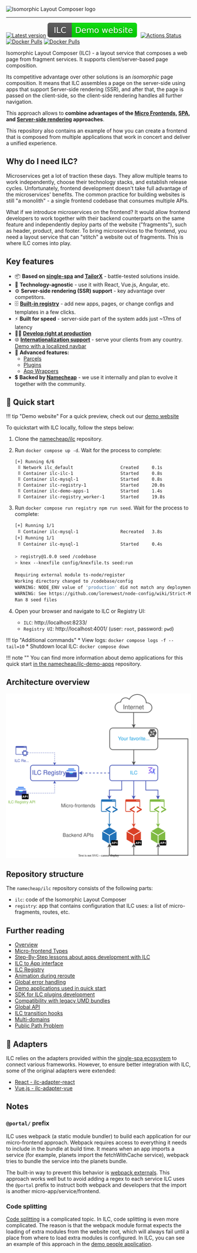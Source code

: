 ![Isomorphic Layout Composer logo](brand/cover_small.png)

----

[![Latest version](https://badgen.net/github/tag/namecheap/ilc?label=Latest%20version&color=green&cache=900)](https://github.com/namecheap/ilc/releases)
[![Demo website](./docs/assets/demo-website.svg)](http://ilc-demo.namecheap.technology)
[![Actions Status](https://github.com/namecheap/ilc/workflows/CI/badge.svg)](https://github.com/namecheap/ilc/actions)
[![Docker Pulls](https://badgen.net/docker/pulls/namecheap/ilc?icon=docker&label=ILC%20pulls)](https://hub.docker.com/r/namecheap/ilc)
[![Docker Pulls](https://badgen.net/docker/pulls/namecheap/ilc_registry?icon=docker&label=ILC%20registry%20pulls)](https://hub.docker.com/r/namecheap/ilc_registry)

Isomorphic Layout Composer (ILC) - a layout service that composes a web page from fragment services.
It supports client/server-based page composition.

Its competitive advantage over other solutions is an *isomorphic* page composition.
It means that ILC assembles a page on the server-side using apps that support Server-side rendering (SSR), and after that,
the page is passed on the client-side, so the client-side rendering handles all further navigation.

This approach allows to **combine advantages of the
[Micro Frontends](https://martinfowler.com/articles/micro-frontends.html),
[SPA](https://en.wikipedia.org/wiki/Single-page_application), and
[Server-side rendering](https://developers.google.com/web/updates/2019/02/rendering-on-the-web#server-rendering) approaches**.

This repository also contains an example of how you can create a frontend that is composed from multiple
applications that work in concert and deliver a unified experience.

## Why do I need ILC?

Microservices get a lot of traction these days. They allow multiple teams to work independently, choose
their technology stacks, and establish release cycles. Unfortunately, frontend development doesn't take full advantage
of the microservices' benefits. The common practice for building websites is still "a monolith" - a single frontend codebase
that consumes multiple APIs.

What if we introduce microservices on the frontend? It would allow frontend developers to work together with their backend
counterparts on the same feature and independently deploy parts of the website ("fragments"), such as header, product, and footer.
To bring microservices to the frontend, you need a layout service that can "stitch" a website out of fragments.
This is where ILC comes into play.

## Key features

* 📦 **Based on [single-spa](https://single-spa.js.org/) and [TailorX](https://github.com/StyleT/tailorx)** - battle-tested solutions inside.
* 📱 **Technology-agnostic** - use it with React, Vue.js, Angular, etc.
* ⚙️ **Server-side rendering (SSR) support** - key advantage over competitors.
* 🗄 **[Built-in registry](./docs/registry.md)** - add new apps, pages, or change configs and templates in a few clicks.
* ⚡️ **Built for speed** - server-side part of the system adds just ~17ms of latency
* 👨‍💻 **[Develop right at production](./docs/develop_at_production.md)**
* 🌐 **[Internationalization support](./docs/i18n.md)** - serve your clients from any country. [Demo with a localized navbar](http://ilc-demo.namecheap.technology/ua/)
* 📡 **Advanced features:**
    * [Parcels](./docs/parcels.md)
    * [Plugins](https://github.com/namecheap/ilc-plugins-sdk)
    * [App Wrappers](./docs/app_wrappers.md)
* 💲 **Backed by [Namecheap](https://www.namecheap.com/about/mission-vision-values/)** - we use it internally and plan to evolve it together with the community.

## 🚀 Quick start

!!! tip "Demo website"
    For a quick preview, check out our [demo website](http://ilc-demo.namecheap.technology/)

To quickstart with ILC locally, follow the steps below:

1. Clone the [namecheap/ilc](https://github.com/namecheap/ilc/) repository.
1. Run `docker compose up -d`. Wait for the process to complete:

    ```
    [+] Running 6/6
     ⠿ Network ilc_default                  Created     0.1s
     ⠿ Container ilc-ilc-1                  Started     0.8s
     ⠿ Container ilc-mysql-1                Started     0.8s
     ⠿ Container ilc-registry-1             Started     20.0s
     ⠿ Container ilc-demo-apps-1            Started     1.4s
     ⠿ Container ilc-registry_worker-1      Started     19.8s
    ```

1. Run `docker compose run registry npm run seed`. Wait for the process to complete:

    ```sh
    [+] Running 1/1
     ⠿ Container ilc-mysql-1                Recreated   3.8s
    [+] Running 1/1
     ⠿ Container ilc-mysql-1                Started     0.4s

    > registry@1.0.0 seed /codebase
    > knex --knexfile config/knexfile.ts seed:run

    Requiring external module ts-node/register
    Working directory changed to /codebase/config
    WARNING: NODE_ENV value of 'production' did not match any deployment config file names.
    WARNING: See https://github.com/lorenwest/node-config/wiki/Strict-Mode
    Ran 8 seed files
    ```

1. Open your browser and navigate to ILC or Registry UI:
    * `ILC`: http://localhost:8233/
    * `Registry UI`: http://localhost:4001/ (user: `root`, password: `pwd`)

!!! tip "Additional commands"
    * View logs: `docker compose logs -f --tail=10`
    * Shutdown local ILC: `docker compose down`

!!! note ""
    You can find more information about demo applications for this quick start [in the namecheap/ilc-demo-apps](https://github.com/namecheap/ilc-demo-apps) repository.

## Architecture overview

![ILC Architecture overview](docs/assets/ILC-Architecture.svg)

## Repository structure

The `namecheap/ilc` repository consists of the following parts:

* `ilc`: code of the Isomorphic Layout Composer
* `registry`: app that contains configuration that ILC uses: a list of micro-fragments, routes, etc.

## Further reading

* [Overview](./docs/overview.md)
* [Micro-frontend Types](./docs/microfrontend-types.md)
* [Step-By-Step lessons about apps development with ILC](./docs/stepbystep/)
* [ILC to App interface](https://namecheap.github.io/ilc-sdk/pages/Pages/ilc_app_interface.html)
* [ILC Registry](./docs/registry.md)
* [Animation during reroute](./docs/animation_during_reroute.md)
* [Global error handling](./docs/global_error_handling.md)
* [Demo applications used in quick start](https://github.com/namecheap/ilc-demo-apps)
* [SDK for ILC plugins development](https://github.com/namecheap/ilc-plugins-sdk)
* [Compatibility with legacy UMD bundles](./docs/umd_bundles_compatibility.md)
* [Global API](https://namecheap.github.io/ilc-sdk/pages/Pages/global_api.html)
* [ILC transition hooks](./docs/transition_hooks.md)
* [Multi-domains](./docs/multi-domains.md)
* [Public Path Problem](https://namecheap.github.io/ilc-sdk/pages/Pages/public_path.html)

## 🔌 Adapters

ILC relies on the adapters provided within the [single-spa ecosystem](https://single-spa.js.org/docs/ecosystem) to connect various frameworks. However, to ensure better integration with ILC, some of the original adapters were extended:

* [React - ilc-adapter-react](https://github.com/namecheap/ilc-adapter-react)
* [Vue.js - ilc-adapter-vue](https://github.com/namecheap/ilc-adapter-vue)

## Notes

### `@portal/` prefix

ILC uses webpack (a static module bundler) to build each application for our micro-frontend approach. Webpack requires
access to everything it needs to include in the bundle at build time. It means when an app imports a service (for example, planets import the fetchWithCache service), webpack tries to bundle the service into the planets bundle.

The built-in way to prevent this behavior is [webpack externals](https://webpack.js.org/configuration/externals/).
This approach works well but to avoid adding a regex to each service ILC uses the `@portal` prefix to instruct both webpack and developers that the import is another micro-app/service/frontend.

### Code splitting

[Code splitting](https://webpack.js.org/guides/code-splitting/) is a complicated topic. In ILC, code splitting is even more complicated. The reason is that the webpack module format expects the loading of extra modules from the website root, which will always fail until a place from where to load extra modules is configured.
In ILC, you can see an example of this approach in the [demo people application](https://github.com/namecheap/ilc-demo-apps/blob/master/apps/people/src/people.js#L9).
